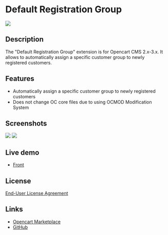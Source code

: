 # Default Registration Group

![](.pic/picture0.jpg)

## Description
The "Default Registration Group" extension is for Opencart CMS 2.x-3.x. It allows to automatically assign a specific customer group to newly registered customers.

## Features
* Automatically assign a specific customer group to newly registered customers
* Does not change OC core files due to using OCMOD Modification System

## Screenshots
![](.pic/picture1.jpg)
![](.pic/picture2.jpg)

## Live demo
* [Front](http://ocmod.freevar.com/oc3020/a)

## License
[End-User License Agreement](https://raw.githubusercontent.com/ocmod-space/license/main/EULA.txt)

## Links
* [Opencart Marketplace](https://www.opencart.com/index.php?route=marketplace/extension/info&extension_id=42480)
* [GitHub](https://github.com/ocmod-space/ocmod-default-registration-group)

